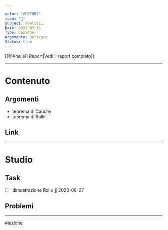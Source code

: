 ```yaml
---

color: "#FBF0B7"
icon: "🔢"
Subject: Analisi1
Date: 2023-07-31
Type: Lezione
Argomento: Derivate
Status: true
---
```

[[@Analisi1 Report|Vedi il report completo]]

---
# Contenuto
## Argomenti
- teorema di Cauchy
- teorema di Rolle

## Link

---
# Studio
## Task
- [ ] dimostrazione Rolle 📅 2023-08-07 
## Problemi

---
#lezione